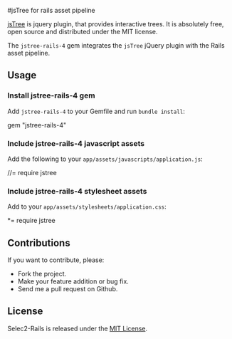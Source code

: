 #jsTree for rails asset pipeline

[jsTree](https://github.com/vakata/jstree) is jquery plugin, that provides interactive trees. It is absolutely free, open source and distributed under the MIT license.

The `jstree-rails-4` gem integrates the `jsTree` jQuery plugin with the Rails asset pipeline.

<!--[![Gem Version](https://badge.fury.io/rb/jstree-rails-4.png)](http://badge.fury.io/rb/jstree-rails-4)-->

## Usage

### Install jstree-rails-4 gem

Add `jstree-rails-4` to your Gemfile and run `bundle install`:

  gem "jstree-rails-4"

### Include jstree-rails-4 javascript assets

Add the following to your `app/assets/javascripts/application.js`:

  //= require jstree

### Include jstree-rails-4 stylesheet assets

Add to your `app/assets/stylesheets/application.css`:

  *= require jstree

## Contributions

If you want to contribute, please:

  * Fork the project.
  * Make your feature addition or bug fix.
  * Send me a pull request on Github.

## License

Selec2-Rails is released under the [MIT License](http://www.opensource.org/licenses/MIT).
